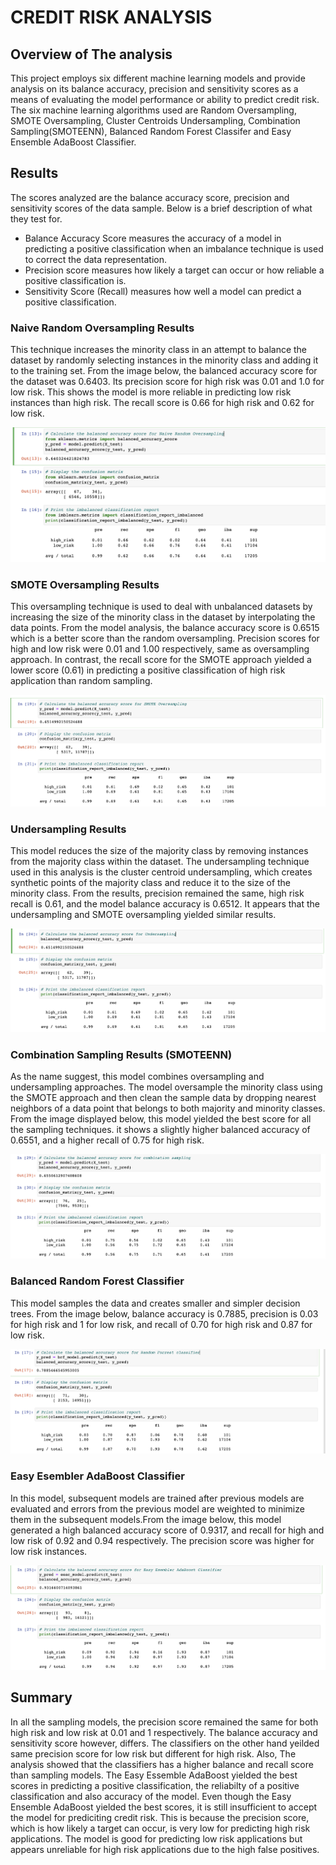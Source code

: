 # **CREDIT RISK ANALYSIS**

## **Overview of The analysis**

This project employs six different machine learning models and provide analysis on its balance accuracy, precision and sensitivity scores as a means of evaluating the model performance or ability to predict credit risk. The six machine learning algorithms used are Random Oversampling, SMOTE Oversampling, Cluster Centroids Undersampling, Combination Sampling(SMOTEENN), Balanced Random Forest Classifer and Easy Ensemble AdaBoost Classifier. 

## **Results**

The scores analyzed are  the balance accuracy score, precision and sensitivity scores of the data sample. Below is a brief description of what they test for. 
- Balance Accuracy Score measures the accuracy of a model in predicting a positive classification when an imbalance technique is used to correct the data representation. 
- Precision score measures how likely a target can occur or how reliable a positive classification is.  
- Sensitivity Score (Recall) measures how well a model can predict a positive classification.

### **Naive Random Oversampling Results**

This technique increases the minority class in an attempt to balance the dataset by randomly selecting instances in the minority class and adding it to the training set. From the image below, the balanced accuracy score for the dataset was 0.6403. Its precision score for high risk was 0.01 and 1.0 for low risk. This shows the model is more reliable in predicting low risk instances than high risk. The recall score is 0.66 for high risk and 0.62 for low risk.

![Random Oversampling](/Images/oversampling.png)

### **SMOTE Oversampling Results**
This oversampling technique is used to deal with unbalanced datasets by increasing the size of the minority class in the dataset by interpolating the data points. From the model analysis, the balance accuracy score is 0.6515 which is a better score than the random oversampling. Precision scores for high and low risk were 0.01 and 1.00 respectively, same as oversampling approach. In contrast, the recall score for the SMOTE approach yielded a lower score (0.61) in predicting a positive classification of high risk application than random sampling.

![SMOTE Oversampling](/Images/SMOTE_oversampling.png)

### **Undersampling Results**

This model reduces the size of the majority class by removing instances from the majority class within the dataset. The undersampling technique used in this analysis is the cluster centroid undersampling, which creates synthetic points of the majority class and reduce it to the size of the minority class. From the results, precision remained the same, high risk recall is 0.61, and the model balance accuracy is 0.6512. It appears that the undersampling and SMOTE oversampling yielded similar results.

![Cluster Centroid Undersampling](/Images/undersampling.png)

### **Combination Sampling Results (SMOTEENN)**

As the name suggest, this model combines oversampling and undersampling approaches. The model oversample the minority class using the SMOTE approach and then clean the sample data by dropping nearest neighbors of a data point that belongs to both majority and minority classes. From the image displayed below, this model yielded the best score for all the sampling techniques. it shows a slightly higher balanced accuracy of 0.6551, and a higher recall of 0.75 for high risk. 

![Combination Sampling](/Images/combination_sampling.png)

### **Balanced Random Forest Classifier**

This model samples the data and creates smaller and simpler decision trees. From the image below, balance accuracy is 0.7885, precision is 0.03 for high risk and 1 for low risk, and recall of 0.70 for high risk and 0.87 for low risk.

![Random Forest Classifier](/Images/BRFC.png)

### **Easy Esembler AdaBoost Classifier**
In this model, subsequent models are trained after previous models are evaluated and errors from the previous model are weighted to minimize them in the subsequent models.From the image below, this model generated a high balanced accuracy score of 0.9317, and recall for high and low risk of 0.92 and 0.94 respectively. The precision score was higher for low risk instances.

![Easy Essembler AdaBoost Classifier](/Images/EEAC.png)

## **Summary**

In all the sampling models, the precision score remained the same for both high risk and low risk at 0.01 and 1 respectively. The balance accuracy and sensitivity score however, differs. The classifiers on the other hand yeilded same precision score for low risk but different for high risk. Also, The analysis showed that the classifiers has a higher balance and recall score than sampling models. The Easy Essemble AdaBoost yielded the best scores in predicting a positive classification, the reliabilty of a positive classification and also accuracy of the model. 
Even though the Easy Ensemble AdaBoost yielded the best scores, it is still insufficient to accept the model for prediciting credit risk. This is because the precision score, which is how likely a target can occur, is very low for predicting high risk applications. The model is good for predicting low risk applications but appears unreliable for high risk applications due to the high false positives. 

